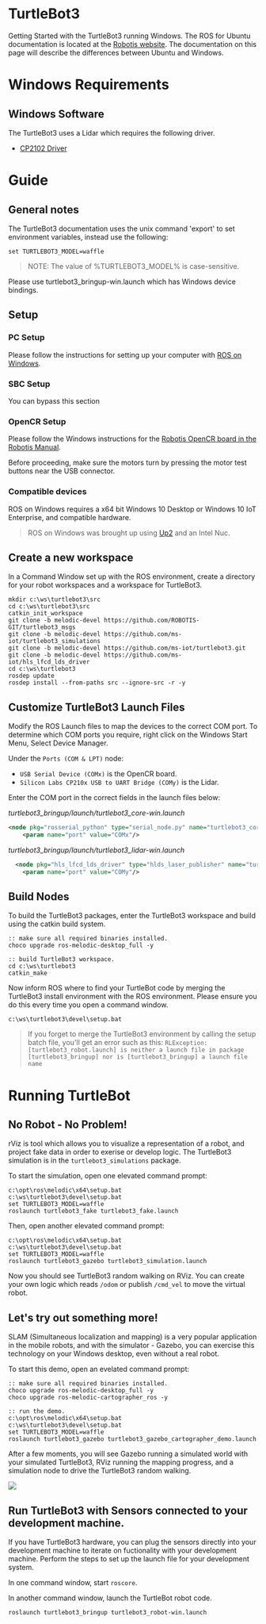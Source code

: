 # TurtleBot3
Getting Started with the TurtleBot3 running Windows. The ROS for Ubuntu documentation is located at the [Robotis website](http://emanual.robotis.com/docs/en/platform/turtlebot3/overview/). 
The documentation on this page will describe the differences between Ubuntu and Windows.

# Windows Requirements
## Windows Software
The TurtleBot3 uses a Lidar which requires the following driver.

 * [CP2102 Driver](https://www.silabs.com/products/development-tools/software/usb-to-uart-bridge-vcp-drivers)

# Guide
## General notes
The TurtleBot3 documentation uses the unix command 'export' to set environment variables, instead use the following:
```no-highlight
set TURTLEBOT3_MODEL=waffle
```
> NOTE: The value of %TURTLEBOT3_MODEL% is case-sensitive.

Please use turtlebot3_bringup-win.launch which has Windows device bindings.

## Setup
### PC Setup
Please follow the instructions for setting up your computer with [ROS on Windows](../GettingStarted/Setup.md).

### SBC Setup
You can bypass this section

### OpenCR Setup
Please follow the Windows instructions for the [Robotis OpenCR board in the Robotis Manual](http://emanual.robotis.com/docs/en/parts/controller/opencr10/).

Before proceeding, make sure the motors turn by pressing the motor test buttons near the USB connector.

### Compatible devices
ROS on Windows requires a x64 bit Windows 10 Desktop or Windows 10 IoT Enterprise, and compatible hardware. 

> ROS on Windows was brought up using [Up2](http://www.up-board.org/upsquared) and an Intel Nuc.

## Create a new workspace
In a Command Window set up with the ROS environment, create a directory for your robot workspaces and a workspace for TurtleBot3.

```no-highlight
mkdir c:\ws\turtlebot3\src
cd c:\ws\turtlebot3\src
catkin_init_workspace
git clone -b melodic-devel https://github.com/ROBOTIS-GIT/turtlebot3_msgs
git clone -b melodic-devel https://github.com/ms-iot/turtlebot3_simulations
git clone -b melodic-devel https://github.com/ms-iot/turtlebot3.git 
git clone -b melodic-devel https://github.com/ms-iot/hls_lfcd_lds_driver
cd c:\ws\turtlebot3
rosdep update
rosdep install --from-paths src --ignore-src -r -y
```

## Customize TurtleBot3 Launch Files
Modify the ROS Launch files to map the devices to the correct COM port. To determine which COM ports you require, right click on the Windows Start Menu, Select Device Manager.

Under the `Ports (COM & LPT)` node:

 * `USB Serial Device (COMx)` is the OpenCR board.
 * `Silicon Labs CP210x USB to UART Bridge (COMy)` is the Lidar.

Enter the COM port in the correct fields in the launch files below:

*turtlebot3_bringup/launch/turtlebot3_core-win.launch*

```xml
<node pkg="rosserial_python" type="serial_node.py" name="turtlebot3_core" output="screen">
    <param name="port" value="COMx"/>
```

*turtlebot3_bringup/launch/turtlebot3_lidar-win.launch*

```xml
  <node pkg="hls_lfcd_lds_driver" type="hlds_laser_publisher" name="turtlebot3_lds" output="screen">
    <param name="port" value="COMy"/>
```


## Build Nodes
To build the TurtleBot3 packages, enter the TurtleBot3 workspace and build using the catkin build system.
```no-highlight
:: make sure all required binaries installed.
choco upgrade ros-melodic-desktop_full -y
```

```no-highlight
:: build TurtleBot3 workspace.
cd c:\ws\turtlebot3
catkin_make
```

Now inform ROS where to find your TurtleBot code by merging the TurtleBot3 install environment with the ROS environment. Please ensure you do this every time you open a command window. 

```no-highlight
c:\ws\turtlebot3\devel\setup.bat
```

> If you forget to merge the TurtleBot3 environment by calling the setup batch file, you'll get an error such as this:
> `RLException: [turtlebot3_robot.launch] is neither a launch file in package [turtlebot3_bringup] nor is [turtlebot3_bringup] a launch file name`

# Running TurtleBot

## No Robot - No Problem!
rViz is tool which allows you to visualize a representation of a robot, and project fake data in order to exerise or develop logic. The TurtleBot3 simulation is in the `turtlebot3_simulations` package.

To start the simulation, open one elevated command prompt:

```no-highlight
c:\opt\ros\melodic\x64\setup.bat
c:\ws\turtlebot3\devel\setup.bat
set TURTLEBOT3_MODEL=waffle
roslaunch turtlebot3_fake turtlebot3_fake.launch
```

Then, open another elevated command prompt:

```no-highlight
c:\opt\ros\melodic\x64\setup.bat
c:\ws\turtlebot3\devel\setup.bat
set TURTLEBOT3_MODEL=waffle
roslaunch turtlebot3_gazebo turtlebot3_simulation.launch
```

Now you should see TurtleBot3 random walking on RViz. You can create your own logic which reads `/odom` or publish `/cmd_vel` to move the virtual robot.

## Let's try out something more!
SLAM (Simultaneous localization and mapping) is a very popular application in the mobile robots, and with the simulator - Gazebo, you can exercise this technology on your Windows desktop, even without a real robot.

To start this demo, open an evelated command prompt:

```no-highlight
:: make sure all required binaries installed.
choco upgrade ros-melodic-desktop_full -y
choco upgrade ros-melodic-cartographer_ros -y
```

```no-highlight
:: run the demo.
c:\opt\ros\melodic\x64\setup.bat
c:\ws\turtlebot3\devel\setup.bat
set TURTLEBOT3_MODEL=waffle
roslaunch turtlebot3_gazebo turtlebot3_gazebo_cartographer_demo.launch
```

After a few moments, you will see Gazebo running a simulated world with your simulated TurtleBot3, RViz running the mapping progress, and a simulation node to drive the TurtleBot3 random walking.

![](../Assets/Turtlebot3_Gazebo_SLAM.gif)

## Run TurtleBot3 with Sensors connected to your development machine.
If you have TurtleBot3 hardware, you can plug the sensors directly into your development machine to iterate on fuctionality with 
your development machine. Perform the steps to set up the launch file for your development system.

In one command window, start `roscore`.

In another command window, launch the TurtleBot robot code.

```no-highlight
roslaunch turtlebot3_bringup turtlebot3_robot-win.launch
```
